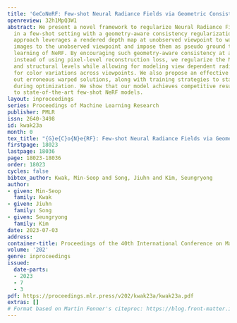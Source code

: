 ```yaml
---
title: 'GeCoNeRF: Few-shot Neural Radiance Fields via Geometric Consistency'
openreview: 32h1MpQ3W1
abstract: We present a novel framework to regularize Neural Radiance Field (NeRF)
  in a few-shot setting with a geometry-aware consistency regularization. The proposed
  approach leverages a rendered depth map at unobserved viewpoint to warp sparse input
  images to the unobserved viewpoint and impose them as pseudo ground truths to facilitate
  learning of NeRF. By encouraging such geometry-aware consistency at a feature-level
  instead of using pixel-level reconstruction loss, we regularize the NeRF at semantic
  and structural levels while allowing for modeling view dependent radiance to account
  for color variations across viewpoints. We also propose an effective method to filter
  out erroneous warped solutions, along with training strategies to stabilize training
  during optimization. We show that our model achieves competitive results compared
  to state-of-the-art few-shot NeRF models.
layout: inproceedings
series: Proceedings of Machine Learning Research
publisher: PMLR
issn: 2640-3498
id: kwak23a
month: 0
tex_title: "{G}e{C}o{N}e{RF}: Few-shot Neural Radiance Fields via Geometric Consistency"
firstpage: 18023
lastpage: 18036
page: 18023-18036
order: 18023
cycles: false
bibtex_author: Kwak, Min-Seop and Song, Jiuhn and Kim, Seungryong
author:
- given: Min-Seop
  family: Kwak
- given: Jiuhn
  family: Song
- given: Seungryong
  family: Kim
date: 2023-07-03
address: 
container-title: Proceedings of the 40th International Conference on Machine Learning
volume: '202'
genre: inproceedings
issued:
  date-parts:
  - 2023
  - 7
  - 3
pdf: https://proceedings.mlr.press/v202/kwak23a/kwak23a.pdf
extras: []
# Format based on Martin Fenner's citeproc: https://blog.front-matter.io/posts/citeproc-yaml-for-bibliographies/
---
```

